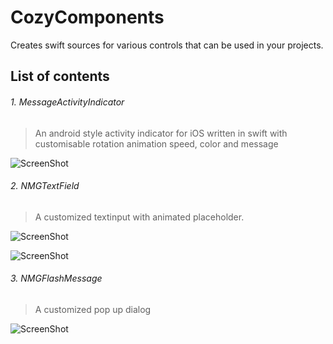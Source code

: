 # CozyComponents

Creates swift sources for various controls that can be used in your projects.

## List of contents

 ###### 1. MessageActivityIndicator
 
 > An android style activity indicator for iOS written in swift with customisable rotation animation speed, color and message

![ScreenShot](https://raw.github.com/jtngrg1992/CozyComponents/master/Screenshots/MAI.png)


###### 2. NMGTextField

> A customized textinput with animated placeholder.

![ScreenShot](https://raw.github.com/jtngrg1992/CozyComponents/master/Screenshots/NMGTF1.png)

![ScreenShot](https://raw.github.com/jtngrg1992/CozyComponents/master/Screenshots/NMGTF2.png)


###### 3. NMGFlashMessage

> A customized pop up dialog

![ScreenShot](https://raw.github.com/jtngrg1992/CozyComponents/master/Screenshots/NMGFlash1.png)
